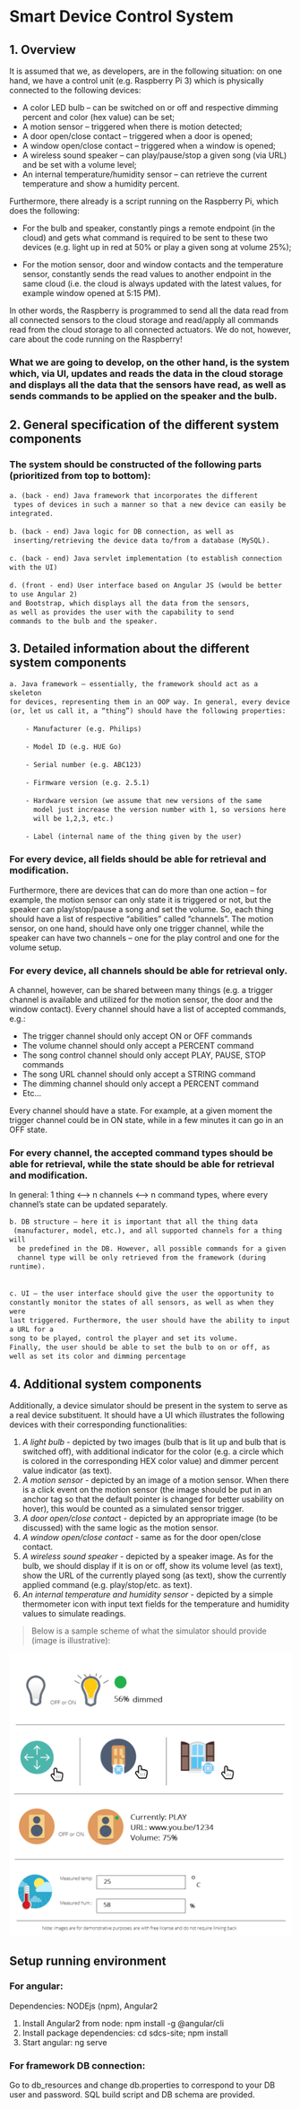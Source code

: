 # Smart Device Control System

## 1. Overview

It is assumed that we, as developers, are in the following situation: on one hand, we have a control unit (e.g. Raspberry Pi 3) which is physically connected to the following devices:

- A color LED bulb – can be switched on or off and respective dimming percent and color (hex value) can be set; 
- A motion sensor – triggered when there is motion detected; 
- A door open/close contact – triggered when a door is opened; 
- A window open/close contact – triggered when a window is opened;
- A wireless sound speaker – can play/pause/stop a given song (via URL) and be set with a volume level; 
- An internal temperature/humidity sensor – can retrieve the current temperature and show a humidity percent. 

Furthermore, there already is a script running on the Raspberry Pi, which does the following: 

- For the bulb and speaker, constantly pings a remote endpoint (in the cloud) and gets what command is required to be sent to these two devices (e.g. light up in red at 50% or play a given song at volume 25%); 

- For the motion sensor, door and window contacts and the temperature sensor, constantly sends the read values to another endpoint in the same cloud (i.e. the cloud is always updated with the latest values, for example window opened at 5:15 PM). 

In other words, the Raspberry is programmed to send all the data read from all connected sensors to the cloud storage and read/apply all commands read from the cloud storage to all connected actuators. We do not, however, care about the code running on the Raspberry! 


### What we are going to develop, on the other hand, is the system which, via UI, updates and reads the data in the cloud storage and displays all the data that the sensors have read, as well as sends commands to be applied on the speaker and the bulb.

## 2. General specification of the different system components

### The system should be constructed of the following parts (prioritized from top to bottom): 

    a. (back - end) Java framework that incorporates the different
     types of devices in such a manner so that a new device can easily be integrated. 

    b. (back - end) Java logic for DB connection, as well as
     inserting/retrieving the device data to/from a database (MySQL). 

    c. (back - end) Java servlet implementation (to establish connection with the UI)

    d. (front - end) User interface based on Angular JS (would be better to use Angular 2) 
    and Bootstrap, which displays all the data from the sensors, 
    as well as provides the user with the capability to send
    commands to the bulb and the speaker. 

## 3. Detailed information about the different system components 
    a. Java framework – essentially, the framework should act as a skeleton 
    for devices, representing them in an OOP way. In general, every device 
    (or, let us call it, a “thing”) should have the following properties: 

        - Manufacturer (e.g. Philips) 

        - Model ID (e.g. HUE Go) 

        - Serial number (e.g. ABC123)

        - Firmware version (e.g. 2.5.1) 

        - Hardware version (we assume that new versions of the same 
          model just increase the version number with 1, so versions here
          will be 1,2,3, etc.) 

        - Label (internal name of the thing given by the user)

### For every device, all fields should be able for retrieval and modification. 

Furthermore, there are devices that can do more than one action – for 
example, the motion sensor can only state it is triggered or not, but the 
speaker can play/stop/pause a song and set the volume. So, each thing 
should have a list of respective “abilities” called “channels”. The motion 
sensor, on one hand, should have only one trigger channel, while the 
speaker can have two channels – one for the play control and one for the 
volume setup. 

### For every device, all channels should be able for retrieval only. 

A channel, however, can be shared between many things (e.g. a trigger channel is available and utilized for the motion sensor, the door and the window contact). Every channel should have a list of accepted commands, e.g.: 

- The trigger channel should only accept ON or OFF commands 
- The volume channel should only accept a PERCENT command
- The song control channel should only accept PLAY, PAUSE, STOP commands 
- The song URL channel should only accept a STRING command 
- The dimming channel should only accept a PERCENT command 
- Etc...

Every channel should have a state. For example, at a given moment the trigger channel could be in ON state, while in a few minutes it can go in an OFF state. 

### For every channel, the accepted command types should be able for retrieval, while the state should be able for retrieval and modification. 

In general: 1 thing <--> n channels <--> n command types, where every channel’s state can be updated separately. 

    b. DB structure – here it is important that all the thing data
     (manufacturer, model, etc.), and all supported channels for a thing will
      be predefined in the DB. However, all possible commands for a given 
      channel type will be only retrieved from the framework (during runtime).


    c. UI – the user interface should give the user the opportunity to 
    constantly monitor the states of all sensors, as well as when they were 
    last triggered. Furthermore, the user should have the ability to input a URL for a 
    song to be played, control the player and set its volume. 
    Finally, the user should be able to set the bulb to on or off, as 
    well as set its color and dimming percentage

## 4. Additional system components

Additionally, a device simulator should be present in the system to serve as a real device substituent. It should have a UI which illustrates the following devices with their corresponding functionalities:

1. *A light bulb* - depicted by two images (bulb that is lit up and bulb that is switched off), with additional indicator for the color (e.g. a circle which is colored in the corresponding HEX color value) and dimmer percent value indicator (as text).
2. *A motion sensor* - depicted by an image of a motion sensor. When there is a click event on the motion sensor (the image should be put in an anchor tag so that the default pointer is changed for better usability on hover), this would be counted as a simulated sensor trigger.
3. *A door open/close contac*t - depicted by an appropriate image (to be discussed) with the same logic as the motion sensor.
4. *A window open/close contact* - same as for the door open/close contact.
5. *A wireless sound speaker* - depicted by a speaker image. As for the bulb, we should display if it is on or off, show its volume level (as text), show the URL of the currently played song (as text), show the currently applied command (e.g. play/stop/etc. as text).
6. *An internal temperature and humidity sensor* - depicted by a simple thermometer icon with input text fields for the temperature and humidity values to simulate readings.



>Below is a sample scheme of what the simulator should provide (image is illustrative):

![Simulator UI](doc_resources/sample_simulator_overview.png)



## Setup running environment

### For angular:

Dependencies: NODEjs (npm), Angular2
1. Install Angular2 from node: npm install -g @angular/cli
2. Install package dependencies: cd sdcs-site; npm install
3. Start angular: ng serve

### For framework DB connection:

Go to db_resources and change db.properties to correspond to your DB user and password.
SQL build script and DB schema are provided.